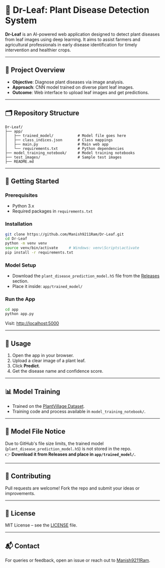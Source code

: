 
# 🌿 **Dr-Leaf: Plant Disease Detection System**

**Dr-Leaf** is an AI-powered web application designed to detect plant diseases from leaf images using deep learning. It aims to assist farmers and agricultural professionals in early disease identification for timely intervention and healthier crops.

---

## 🧠 **Project Overview**
- **Objective**: Diagnose plant diseases via image analysis.
- **Approach**: CNN model trained on diverse plant leaf images.
- **Outcome**: Web interface to upload leaf images and get predictions.

---

## 🗂️ **Repository Structure**
```
Dr-Leaf/
├── app/
│   ├── trained_model/           # Model file goes here
│   ├── class_indices.json       # Class mappings
│   ├── main.py                  # Main web app
│   └── requirements.txt         # Python dependencies
├── model_training_notebook/     # Model training notebooks
├── test_images/                 # Sample test images
├── README.md
```

---

## 🚀 **Getting Started**

### **Prerequisites**
- Python 3.x
- Required packages in `requirements.txt`

### **Installation**
```bash
git clone https://github.com/Manish9211Ram/Dr-Leaf.git
cd Dr-Leaf
python -m venv venv
source venv/bin/activate     # Windows: venv\Scripts\activate
pip install -r requirements.txt
```

### **Model Setup**
- Download the `plant_disease_prediction_model.h5` file from the [Releases](https://github.com/Manish9211Ram/Dr-Leaf/releases) section.
- Place it inside: `app/trained_model/`

### **Run the App**
```bash
cd app
python app.py
```
Visit: [http://localhost:5000](http://localhost:5000)

---

## 🧪 **Usage**
1. Open the app in your browser.
2. Upload a clear image of a plant leaf.
3. Click **Predict**.
4. Get the disease name and confidence score.

---

## 📊 **Model Training**
- Trained on the [PlantVillage Dataset](https://www.kaggle.com/datasets/emmarex/plantdisease).
- Training code and process available in `model_training_notebook/`.

---

## 📁 **Model File Notice**
Due to GitHub's file size limits, the trained model (`plant_disease_prediction_model.h5`) is not stored in the repo.  
👉 **Download it from Releases and place in `app/trained_model/`.**

---

## 🤝 **Contributing**
Pull requests are welcome! Fork the repo and submit your ideas or improvements.

---

## 📄 **License**
MIT License – see the [LICENSE](LICENSE) file.

---

## 📬 **Contact**
For queries or feedback, open an issue or reach out to [Manish9211Ram](https://github.com/Manish9211Ram).
